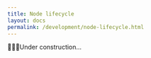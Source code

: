 ```yaml
---
title: Node lifecycle
layout: docs
permalink: /development/node-lifecycle.html
---
```


<p>👷👷‍♀️Under construction…</p>